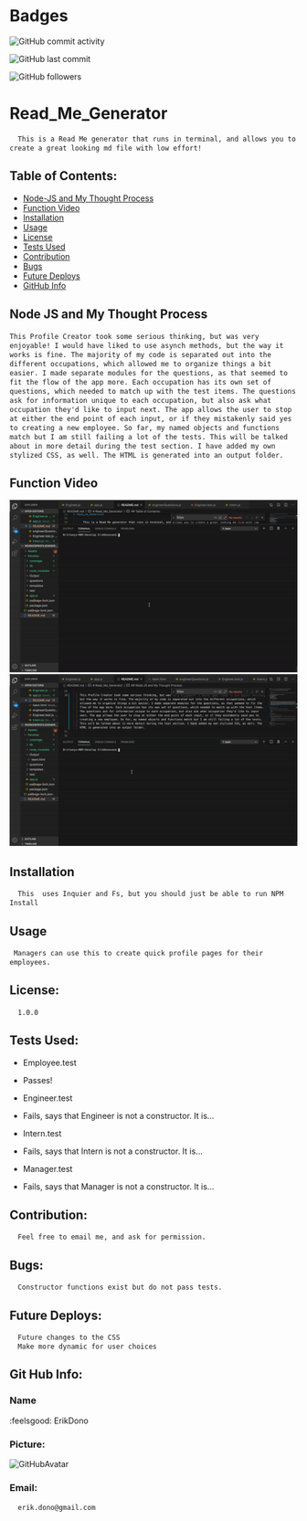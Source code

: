 
# Badges
![GitHub commit activity](https://img.shields.io/github/commit-activity/m/ErikDono/Read_Me_Gen)

![GitHub last commit](https://img.shields.io/github/last-commit/ErikDono/Read_Me_Gen)

![GitHub followers](https://img.shields.io/github/followers/ErikDono?style=social)


# Read_Me_Generator 

      This is a Read Me generator that runs in terminal, and allows you to create a great looking md file with low effort! 

## Table of Contents:
* [Node-JS and My Thought Process](#Node-JS-and-My-Thought-Process)
* [Function Video](#Function-Video)
* [Installation](#Installation)
* [Usage](#Usage)
* [License](#License)
* [Tests Used](#Tests-Used)
* [Contribution](#Contribution)
* [Bugs](#Bugs)
* [Future Deploys](#Future-Deploys)
* [GitHub Info](#GitHub-Info)



## Node JS and My Thought Process 

    This Profile Creator took some serious thinking, but was very enjoyable! I would have liked to use asynch methods, but the way it works is fine. The majority of my code is separated out into the different occupations, which allowed me to organize things a bit easier. I made separate modules for the questions, as that seemed to fit the flow of the app more. Each occupation has its own set of questions, which needed to match up with the test items. The questions ask for information unique to each occupation, but also ask what occupation they'd like to input next. The app allows the user to stop at either the end point of each input, or if they mistakenly said yes to creating a new employee. So far, my named objects and functions match but I am still failing a lot of the tests. This will be talked about in more detail during the test section. I have added my own stylized CSS, as well. The HTML is generated into an output folder. 



## Function Video 

![FunctionVideo](/assets/function.gif)
![TestVideo](/assets/test.gif)

## Installation
      This  uses Inquier and Fs, but you should just be able to run NPM Install 

## Usage
     Managers can use this to create quick profile pages for their employees.  

## License:
      1.0.0 

## Tests Used:
  * Employee.test   
   - Passes!
  * Engineer.test
   - Fails, says that Engineer is not a constructor. It is...
  * Intern.test
   - Fails, says that Intern is not a constructor. It is...
  * Manager.test
   - Fails, says that Manager is not a constructor. It is...

## Contribution:
      Feel free to email me, and ask for permission. 

## Bugs:
      Constructor functions exist but do not pass tests. 

## Future Deploys:
      Future changes to the CSS
      Make more dynamic for user choices


## Git Hub Info:
### Name
  :feelsgood:  ErikDono
### Picture:
![GitHubAvatar](https://avatars2.githubusercontent.com/u/61159557?v=4) 

### Email:
      erik.dono@gmail.com 

        